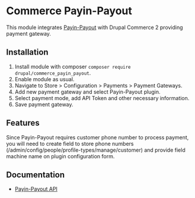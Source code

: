 # Commerce Payin-Payout

This module integrates [Payin-Payout](https://payin-payout.net/) with Drupal Commerce 2 providing payment gateway.

## Installation

1. Install module with composer `composer require drupal/commerce_payin_payout`.
2. Enable module as usual.
3. Navigate to Store > Configuration > Payments > Payment Gateways.
4. Add new payment gateway and select Payin-Payout plugin.
5. Select payment mode, add API Token and other necessary information.
7. Save payment gateway.

## Features
Since Payin-Payout requires customer phone number to process payment, you will need to create field to store
phone numbers (/admin/config/people/profile-types/manage/customer) and provide field machine name on plugin
configuration form.

## Documentation

- [Payin-Payout API](https://github.com/payin-payout/payin-api)

